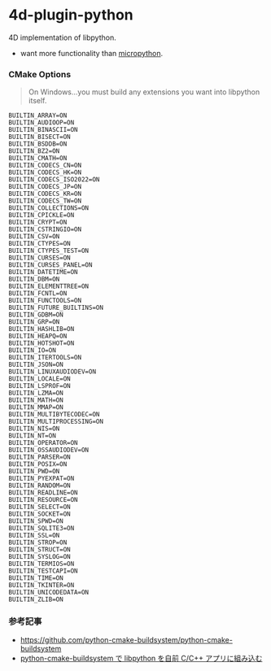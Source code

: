 # 4d-plugin-python
4D implementation of libpython.

* want more functionality than [micropython](https://micropython.org).

### CMake Options

> On Windows...you must build any extensions you want into libpython itself.
 
```
BUILTIN_ARRAY=ON
BUILTIN_AUDIOOP=ON
BUILTIN_BINASCII=ON
BUILTIN_BISECT=ON
BUILTIN_BSDDB=ON
BUILTIN_BZ2=ON
BUILTIN_CMATH=ON
BUILTIN_CODECS_CN=ON
BUILTIN_CODECS_HK=ON
BUILTIN_CODECS_ISO2022=ON
BUILTIN_CODECS_JP=ON
BUILTIN_CODECS_KR=ON
BUILTIN_CODECS_TW=ON
BUILTIN_COLLECTIONS=ON
BUILTIN_CPICKLE=ON
BUILTIN_CRYPT=ON
BUILTIN_CSTRINGIO=ON
BUILTIN_CSV=ON
BUILTIN_CTYPES=ON
BUILTIN_CTYPES_TEST=ON
BUILTIN_CURSES=ON
BUILTIN_CURSES_PANEL=ON
BUILTIN_DATETIME=ON
BUILTIN_DBM=ON
BUILTIN_ELEMENTTREE=ON
BUILTIN_FCNTL=ON
BUILTIN_FUNCTOOLS=ON
BUILTIN_FUTURE_BUILTINS=ON
BUILTIN_GDBM=ON
BUILTIN_GRP=ON
BUILTIN_HASHLIB=ON
BUILTIN_HEAPQ=ON
BUILTIN_HOTSHOT=ON
BUILTIN_IO=ON
BUILTIN_ITERTOOLS=ON
BUILTIN_JSON=ON
BUILTIN_LINUXAUDIODEV=ON
BUILTIN_LOCALE=ON
BUILTIN_LSPROF=ON
BUILTIN_LZMA=ON
BUILTIN_MATH=ON
BUILTIN_MMAP=ON
BUILTIN_MULTIBYTECODEC=ON
BUILTIN_MULTIPROCESSING=ON
BUILTIN_NIS=ON
BUILTIN_NT=ON
BUILTIN_OPERATOR=ON
BUILTIN_OSSAUDIODEV=ON
BUILTIN_PARSER=ON
BUILTIN_POSIX=ON
BUILTIN_PWD=ON
BUILTIN_PYEXPAT=ON
BUILTIN_RANDOM=ON
BUILTIN_READLINE=ON
BUILTIN_RESOURCE=ON
BUILTIN_SELECT=ON
BUILTIN_SOCKET=ON
BUILTIN_SPWD=ON
BUILTIN_SQLITE3=ON
BUILTIN_SSL=ON
BUILTIN_STROP=ON
BUILTIN_STRUCT=ON
BUILTIN_SYSLOG=ON
BUILTIN_TERMIOS=ON
BUILTIN_TESTCAPI=ON
BUILTIN_TIME=ON
BUILTIN_TKINTER=ON
BUILTIN_UNICODEDATA=ON
BUILTIN_ZLIB=ON
```

### 参考記事

* https://github.com/python-cmake-buildsystem/python-cmake-buildsystem
* [python-cmake-buildsystem で libpython を自前 C/C++ アプリに組み込む](https://qiita.com/syoyo/items/5a935fdcbdf89e0a2635)
